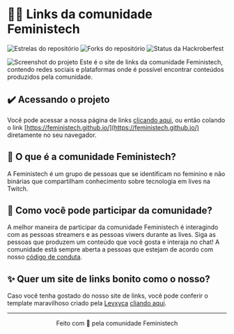 # 👩‍💻 Links da comunidade Feministech

![Estrelas do repositório](https://img.shields.io/github/stars/feministech/feministech.github.io?style=for-the-badge)
![Forks do repositório](https://img.shields.io/github/forks/feministech/feministech.github.io?style=for-the-badge)
![Status da Hackroberfest](https://img.shields.io/github/hacktoberfest/2021/feministech/feministech.github.io?style=for-the-badge)

![Screenshot do projeto](https://user-images.githubusercontent.com/42172966/137014329-47f3654b-0989-43a0-aa25-b088352d1593.png)
Este é o site de links da comunidade Feministech, contendo redes sociais e plataformas onde é possível encontrar conteúdos produzidos pela comunidade.

## ✔️ Acessando o projeto
Você pode acessar a nossa página de links [clicando aqui](https://feministech.github.io/), ou então colando o link [https://feministech.github.io/](https://feministech.github.io/) diretamente no seu navegador.

## 🤔 O que é a comunidade Feministech?
A Feministech é um grupo de pessoas que se identificam no feminino e não binárias que compartilham conhecimento sobre tecnologia em lives na Twitch.

## 🤗 Como você pode participar da comunidade?
A melhor maneira de participar da comunidade Feministech é interagindo com as pessoas streamers e as pessoas viwers durante as lives. Siga as pessoas que produzem um conteúdo que você gosta e interaja no chat! A comunidade está sempre aberta a pessoas que estejam de acordo com nosso [código de conduta](https://github.com/feministech/codigo-de-conduta).

## ✨ Quer um site de links bonito como o nosso?
Caso você tenha gostado do nosso site de links, você pode conferir o template maravilhoso criado pela [Levxyca](https://github.com/levxyca) [cliando aqui](https://github.com/levxyca/links).


---------------------------
<p align = "center">Feito com 💖 pela comunidade Feministech</p>

